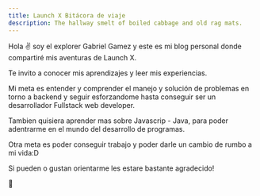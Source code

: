 ```yaml
---
title: Launch X Bitácora de viaje
description: The hallway smelt of boiled cabbage and old rag mats.
---
```


Hola ✌️  soy el explorer Gabriel Gamez y este es mi blog personal donde compartiré mis aventuras de Launch X.

Te invito a conocer mis aprendizajes y leer mis experiencias.

Mi meta es entender y comprender el manejo y solución de problemas en torno a backend y seguir esforzandome hasta conseguir ser un desarrollador Fullstack web developer.

Tambien quisiera aprender mas sobre Javascrip - Java, para poder adentrarme en el mundo del desarrollo de programas.

Otra meta es poder conseguir trabajo y poder darle un cambio de rumbo a mi vida:D 

Si pueden o gustan orientarme les estare bastante agradecido!

🚀
